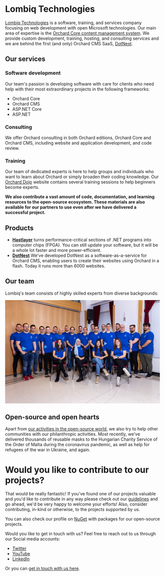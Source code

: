 # Lombiq Technologies 

[Lombiq Technologies](https://lombiq.com) is a software, training, and services company focusing on web development with open Microsoft technologies. 
Our main area of expertise is the [Orchard Core content management system](https://www.orchardcore.net/). We provide custom development, training, hosting, and consulting services and we are behind the first (and only) Orchard CMS SaaS, [DotNest](https://dotnest.com).

## Our services

### Software development
Our team's passion is developing software with care for clients who need help with their most extraordinary projects in the following frameworks:

- Orchard Core
- Orchard CMS
- ASP.NET Core
- ASP.NET

### Consulting

We offer Orchard consulting in both Orchard editions, Orchard Core and Orchard CMS, including website and application development, and code review.

### Training

Our team of dedicated experts is here to help groups and individuals who want to learn about Orchard or simply broaden their coding knowledge. Our [Orchard Dojo](https://orcharddojo.net/) website contains several training sessions to help beginners become experts.

**We also contribute a vast amount of code, documentation, and learning resources to the open-source ecosystem. These materials are also available for our partners to use even after we have delivered a successful project.**

## Products

- [**Hastlayer**](https://hastlayer.com/) turns performance-critical sections of .NET programs into computer chips (FPGA). You can still update your software, but it will be a whole lot faster and more power-efficient.
- [**DotNest**](https://dotnest.com/) We've developed DotNest as a software-as-a-service for Orchard CMS, enabling users to create their websites using Orchard in a flash. Today it runs more than 6000 websites.

## Our team

Lombiq's team consists of highly skilled experts from diverse backgrounds:

![Lombiq team 2022 December](/profile/lombiq-team-2022-december-small.jpg) 

## Open-source and open hearts

Apart from [our activities in the open-source world](https://lombiq.com/open-source), we also try to help other communities with our philanthropic activities. Most recently, we've delivered thousands of reusable masks to the Hungarian Charity Service of the Order of Malta during the coronavirus pandemic, as well as help for refugees of the war in Ukraine, and again.

# Would you like to contribute to our projects?

That would be really fantastic! If you've found one of our projects valuable and you'd like to contribute in any way please check out our [guidelines](https://lombiq.com/open-source-guidelines) and go ahead, we'd be very happy to welcome your efforts! Also, consider contributing, in-kind or otherwise, to the projects supported by us.

You can also check our profile on [NuGet](https://www.nuget.org/profiles/Lombiq) with packages for our open-source projects.

Would you like to get in touch with us? Feel free to reach out to us through our Social media accounts:
* [Twitter](https://twitter.com/Lombiq)
* [YouTube](https://www.youtube.com/c/LombiqTechnologies)
* [LinkedIn](https://www.linkedin.com/company/3162451/) 

Or you can [get in touch with us here](https://lombiq.com/contact-us).
